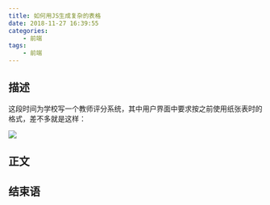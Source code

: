 ```yaml
---
title: 如何用JS生成复杂的表格
date: 2018-11-27 16:39:55
categories:
 	- 前端
tags: 
	- 前端
---
```


## 描述

这段时间为学校写一个教师评分系统，其中用户界面中要求按之前使用纸张表时的格式，差不多就是这样：

![](https://ws1.sinaimg.cn/large/006mS5wEgy1fxmp98pzrwj30yx0ow0ve.jpg)



## 正文

## 结束语


